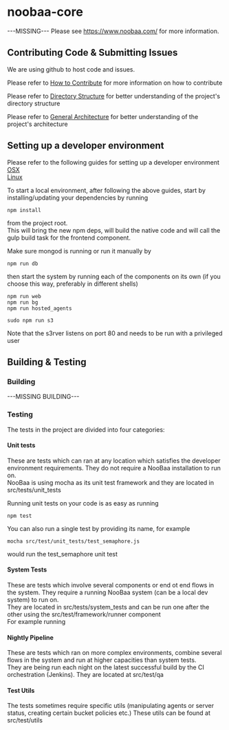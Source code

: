 noobaa-core
===========

---MISSING---
Please see https://www.noobaa.com/ for more information.  

## Contributing Code & Submitting Issues

We are using github to host code and issues.  
  
Please refer to [How to Contribute](https://github.com/noobaa/noobaa-core/blob/master/src/deploy/CONTRIBUTING.md) for more information on how to contribute  

Please refer to [Directory Structure](https://github.com/noobaa/noobaa-core/wiki/directory-structure) for better understanding of the project's directory structure  

Please refer to [General Architecture](https://github.com/noobaa/noobaa-core/wiki/general-architecture) for better understanding of the project's architecture  

## Setting up a developer environment
Please refer to the following guides for setting up a developer environment  
[OSX](https://github.com/noobaa/noobaa-core/wiki/setup-dev-osx)  
[Linux](https://github.com/noobaa/noobaa-core/wiki/setup-dev-linux)  

To start a local environment, after following the above guides, start by installing/updating your dependencies by running
```
npm install
```
from the project root.  
This will bring the new npm deps, will build the native code and will call the gulp build task for the frontend component.  
  
Make sure mongod is running or run it manually by
```
npm run db
```  

then start the system by running each of the components on its own (if you choose this way, preferably in different shells)  
```
npm run web
npm run bg
npm run hosted_agents

sudo npm run s3
```
Note that the s3rver listens on port 80 and needs to be run with a privileged user

## Building & Testing
### Building
---MISSING BUILDING---

### Testing
The tests in the project are divided into four categories:  
 #### Unit tests
 These are tests which can ran at any location which satisfies the developer environment requirements. They do not require a NooBaa installation to run on.  
 NooBaa is using mocha as its unit test framework and they are located in src/tests/unit_tests  
 
 
 Running 
 unit tests on your code is as easy as running  
 ```
 npm test
 ```
 You can also run a single test by providing its name, for example  
 ```
 mocha src/test/unit_tests/test_semaphore.js
 ```
would run the test_semaphore unit test

#### System Tests
These are tests which involve several components or end ot end flows in the system. They require a running NooBaa system (can be a local dev system) to run on.  
They are located in src/tests/system_tests and can be run one after the other using the src/test/framework/runner component  
For example running

#### Nightly Pipeline
These are tests which ran on more complex environments, combine several flows in the system and run at higher capacities than system tests.  
They are being run each night on the latest successful build by the CI orchestration (Jenkins). They are located at src/test/qa

#### Test Utils
The tests sometimes require specific utils (manipulating agents or server status, creating certain bucket policies etc.) These utils can be found at src/test/utils

